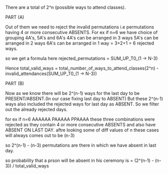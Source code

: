 There are a total of 2^n (possible ways to attend classes).

PART (A)

Out of them we need to reject the invalid permutations i.e permutations having 4 or more consecutive ABSENTS.
For ex if n=6
  we have choice of grouping 4A's, 5A's and 6A's 
  4A's can be arranged in 3 ways
  5A's can be arranged in 2 ways
  6A's can be arranged in 1 way
  = 3+2+1 = 6 rejected ways.
  
  so we get a formula here
  rejected_permutations = SUM_UP_T0_(1 -> N-3)
  
Hence total_valid_ways = total_number_of_ways_to_attend_classes(2^n) - invalid_attendances(SUM_UP_T0_(1 -> N-3))

PART (B)

Now as we know there will be 2^(n-1) ways for the last day to be PRESENT/ABSENT.(In our case fixing last day to ABSENT)
But these 2^(n-1) ways also included the rejected ways for last day as ABSENT.
So we filter out the already rejected days.

for ex if n=6
    AAAAAA
    PAAAAA
    PPAAAA
    these three combinations were rejected as they contain 4 or more consecutive ABSENTS and also have ABSENT ON LAST DAY.
    aftre looking some of diff values of n these cases will always comes out to be (n-3)
    
  so 2^(n-1) - (n-3) permutations are there in which we have absent in last day.
  
  so probability that a prson will be absent in his ceremony is = (2^(n-1) - (n-3)) / total_valid_ways
